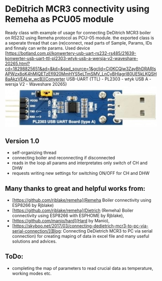 # DeDitrich MCR3 connectivity using Remeha as PCU05 module

Ready class with example of usage for connecting DeDitrich MCR3 boiler on RS232 using Remeha protocol as PCU-05 module. the exported class is a seperate thread that can (re)connect, read parts of Sample, Params, IDs and finnaly can write params. 
Used device [https://botland.com.pl/konwertery-usb-uart-rs232-rs485/21639-konwerter-usb-uart-ttl-pl2303-wtyk-usb-a-wersja-v2-waveshare-20265.html?cd=18298825651&ad=&kd=&gad_source=1&gclid=Cj0KCQjw3ZayBhDRARIsAPWzx8oK4hMIQETzEfI920MmHYS5eLTmSMV_LnCyBHlagrI80UE5kLKQSH8aAkzVEALw_wcB](Converter USB-UART (TTL) - PL2303 - wtyk USB A - wersja V2 - Waveshare 20265)
![Screenshot](converter.jpg)

## Version 1.0
- self-organizing thread
- connecting boiler and reconnecting if disconnected
- reads in the loop all params and interpretates only switch of CH and DHW
- requests writing new settings for switching ON/OFF for CH and DHW

## Many thanks to great and helpful works from:
 - [https://github.com/rjblake/remeha](Remeha Boiler connectivity using ESP8266 by Rjblake)
 - [https://github.com/rjblake/remeha](Dietrich (Remeha) Boiler connectivity using ESP8266 with ESPHOME by Rjblake),
 - [https://github.com/manio/hard](Hard by Manio),
 - [https://skyboo.net/2017/03/connecting-dedietrich-mcr3-to-pc-via-serial-connection/](Blog: Connecting DeDietrich MCR3 to PC via serial connection)
 for creating maping of data in excel file and many useful solutions and advices.

## ToDo:
 - completing the map of parameters to read crucial data as temperature, working modes etc.
